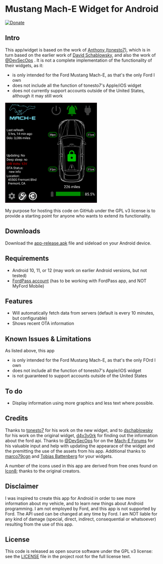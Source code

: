 # Mustang Mach-E Widget for Android

[![Donate](https://img.shields.io/badge/donate-paypal-green.svg?style=for-the-badge)](https://www.paypal.com/donate/?hosted_button_id=HULVHBSWXDU9S)

## Intro

This app/widget is based on the work of [Anthony (tonesto7)](https://github.com/tonesto7), which is in turn based on the earlier work of 
[David Schablowsky](https://github.com/dschablowsky/FordPassWidget), and also the work of [@DevSecOps](https://www.macheforum.com/site/threads/guide-android-mme-widget-more-complex.13588/)
.  It is not a complete implementation of the functionality of their widgets, as it:
- is only intended for the Ford Mustang Mach-E, as that's the only Ford I own
- does not include all the function of tonesto7's Apple/iOS widget
- does not currently support accounts outside of the United States, although it may still work

<img src="app/src/main/res/drawable/appwidget_preview.png" alt="Widget example" width="300" />

My purpose for hosting this code on GitHub under the GPL v3 license is to provide a starting point for anyone who wants to extend its functionality.

## Downloads

Download the [app-release.apk](https://github.com/khpylon/MachEWidget/blob/master/app/release/app-release.apk?raw=true) file and sideload on your Android device.

## Requirements

- Android 10, 11, or 12 (may work on earlier Android versions, but not tested)
- [FordPass account](https://sso.ci.ford.com/authsvc/mtfim/sps/authsvc?PolicyId=urn:ibm:security:authentication:asf:basicldapuser&Target=https%3A%2F%2Fsso.ci.ford.com%2Foidc%2Fendpoint%2Fdefault%2Fauthorize%3FqsId%3D1f0281db-c684-454a-8d31-0c0f297cc9ed%26client_id%3D880cf418-6345-4e3b-81cd-7b623309b571&identity_source_id=75d08ad1-510f-468a-b69b-5ebc34f773e3#appID=CCCA9FB8-B941-46AD-A89F-F9D9D699DD68&propertySpecificContentKey=brand_ford&originURL=https%3A%2F%2Fwww.ford.com%2F&lang=en_us&fsURL=https%3A%2F%2Fapi.mps.ford.com) (has to be working with FordPass app, and NOT MyFord Mobile)

## Features

- Will automatically fetch data from servers (default is every 10 minutes, but configurable)
- Shows recent OTA information

## Known Issues & Limitations

As listed above, this app
- is only intended for the Ford Mustang Mach-E, as that's the only FOrd I own
- does not include all the function of tonesto7's Apple/iOS widget
- is not guaranteed to support accounts outside of the United States

## To do

- Display information using more graphics and less text where possible. 

## Credits

Thanks to [tonesto7](https://github.com/tonesto7/fordpass-scriptable) for his work on the new widget, and to
[dschablowsky](https://github.com/dschablowsky/FordPassWidget) for his work on the original widget, 
[d4v3y0rk](https://github.com/d4v3y0rk) for finding out the information about the ford api.
Thanks to [@DevSecOps](https://www.macheforum.com/site/members/devsecops.7076/) for on the [Mach-E Forums](https://www.macheforum.com/site/) 
for his valuable input and help with updating the appearace of the widget and the premitting the use of the assets from his app.
Additional thanks to [marco79cgn](https://github.com/marco79cgn) and [Tobias Battenberg](https://github.com/mountbatt) for your widgets.

A number of the icons used in this app are derived from free ones found on [Icon8](https://icons8.com/); thanks to the original creators.

## Disclaimer

I was inspired to create this app for Android in order to see more information about my vehicle, and to learn new things about Android programming.
I am not employed by Ford, and this app is not supported by Ford. 
The API used can be changed at any time by Ford. 
I am NOT liable for any kind of damage (special, direct, indirect, consequential or whatsoever) resulting from the use of 
this app. 

## License

This code is released as open source software under the GPL v3 license: see the [LICENSE](https://github.com/khpylon/MachEWidget/LICENSE.txt) file in the project root for the full license text.
